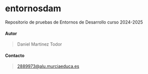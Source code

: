 # entornosdam
Repositorio de pruebas de Entornos de Desarrollo curso 2024-2025

#### Autor
> Daniel Martinez Todor
 
#### Contacto
> 2889973@alu.murciaeduca.es
